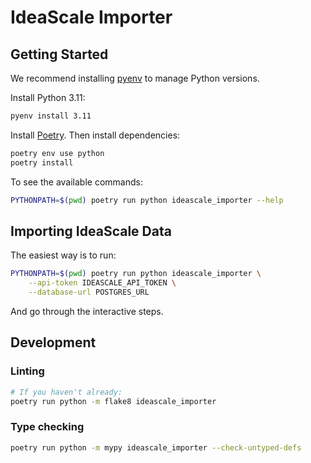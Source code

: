 IdeaScale Importer
===

## Getting Started

We recommend installing [pyenv](https://github.com/pyenv/pyenv#installation) to manage Python versions.

Install Python 3.11:

```sh
pyenv install 3.11
```

Install [Poetry](https://python-poetry.org/docs/#installation). Then install dependencies:

```sh
poetry env use python
poetry install
```

To see the available commands:

```sh
PYTHONPATH=$(pwd) poetry run python ideascale_importer --help
```

## Importing IdeaScale Data

The easiest way is to run:

```sh
PYTHONPATH=$(pwd) poetry run python ideascale_importer \
    --api-token IDEASCALE_API_TOKEN \
    --database-url POSTGRES_URL
```

And go through the interactive steps.

## Development

### Linting

```sh
# If you haven't already:
poetry run python -m flake8 ideascale_importer
```

### Type checking

```sh
poetry run python -m mypy ideascale_importer --check-untyped-defs
```
